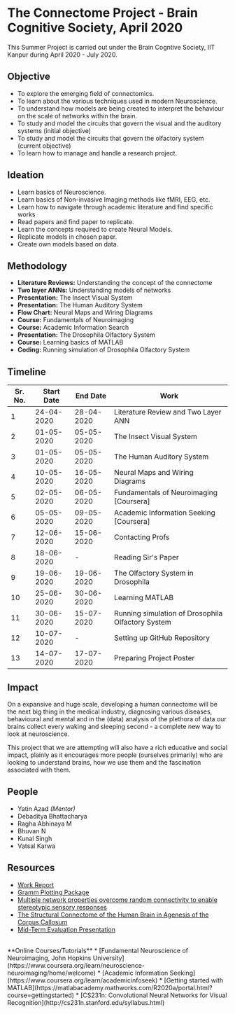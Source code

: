 # The Connectome Project - Brain Cognitive Society, April 2020

This Summer Project is carried out under the Brain Cogntive Society, IIT Kanpur during April 2020 - July 2020.

## Objective

* To explore the emerging field of connectomics.
* To learn about the various techniques used in modern Neuroscience.
* To understand how models are being created to interpret the behaviour on the scale of networks within the brain.
* To study and model the circuits that govern the visual and the auditory systems (initial objective)
* To study and model the circuits that govern the olfactory system (current objective)
* To learn how to manage and handle a research project.

## Ideation

* Learn basics of Neuroscience.
* Learn basics of Non-invasive Imaging methods like fMRI, EEG, etc.
* Learn how to navigate through academic literature and find specific works
* Read papers and find paper to replicate.
* Learn the concepts required to create Neural Models.
* Replicate models in chosen paper.
* Create own models based on data.

## Methodology

* **Literature Reviews:** Understanding the concept of the connectome
* **Two layer ANNs:** Understanding models of networks
* **Presentation:** The Insect Visual System
* **Presentation:** The Human Auditory System
* **Flow Chart:** Neural Maps and Wiring Diagrams
* **Course:** Fundamentals of Neuroimaging
* **Course:** Academic Information Search
* **Presentation:** The Drosophila Olfactory System
* **Course:** Learning basics of MATLAB
* **Coding:** Running simulation of Drosophila Olfactory System


## Timeline
| Sr. No. 	| Start Date 	| End Date   	| Work                                    	              |
|---------	|------------	|------------	|-------------------------------------------------------- |
|       1 	| 24-04-2020 	| 28-04-2020 	| Literature Review and Two Layer ANN     	              |
|       2 	| 01-05-2020 	| 05-05-2020 	| The Insect Visual System                	              |
|       3 	| 01-05-2020 	| 05-05-2020 	| The Human Auditory System                             	|
|       4 	| 10-05-2020 	| 16-05-2020 	| Neural Maps and Wiring Diagrams                       	|
|       5 	| 02-05-2020 	| 06-05-2020 	| Fundamentals of Neuroimaging [Coursera]               	|
|       6 	| 05-05-2020 	| 09-05-2020 	| Academic Information Seeking [Coursera]                	|
|       7 	| 12-06-2020 	| 15-06-2020 	| Contacting Profs                                       	|
|       8 	| 18-06-2020 	| -          	| Reading Sir's Paper                                   	|
|       9 	| 19-06-2020 	| 19-06-2020 	| The Olfactory System in Drosophila                    	|
|      10 	| 25-06-2020 	| 30-06-2020 	| Learning MATLAB                         	              |
|      11 	| 30-06-2020 	| 15-07-2020 	| Running simulation of Drosophila Olfactory System      	|
|      12 	| 10-07-2020 	| -          	| Setting up GitHub Repository            	              |
|      13 	| 14-07-2020 	| 17-07-2020 	| Preparing Project Poster                	              |
## Impact

On a expansive and huge scale, developing a human connectome will be the next big thing in the medical industry, diagnosing various diseases, behavioural and mental and in the (data) analysis of the plethora of data our brains collect every waking and sleeping second - a complete new way to look at neuroscience. 

This project that we are attempting will also have a rich educative and social impact, plainly as it encourages more people (ourselves primarily) who are looking to understand brains, how we use them and the fascination associated with them. 

## People
* Yatin Azad *(Mentor)*
* Debaditya Bhattacharya
* Ragha Abhinaya M
* Bhuvan N
* Kunal Singh
* Vatsal Karwa

## Resources
* [Work Report](https://docs.google.com/spreadsheets/d/1LxaGLO2q_xohDhBhapvr1VeKXu5LyoTtZhdbx-raFA8/edit#gid=0)
* [Gramm Plotting Package](https://in.mathworks.com/matlabcentral/fileexchange/54465-gramm-complete-data-visualization-toolbox-ggplot2-r-like)
* [Multiple network properties overcome random connectivity to enable stereotypic sensory responses](https://www.nature.com/articles/s41467-020-14836-6)
* [The Structural Connectome of the Human Brain in Agenesis of the Corpus Callosum](https://pubmed.ncbi.nlm.nih.gov/23268782/)
* [Mid-Term Evaluation Presentation](https://docs.google.com/presentation/d/17blXLpJH8sbVpaOpVS3QvozIyz4qlTdl1BGAbhPIg7M/edit?usp=sharing)
<br/>
**Online Courses/Tutorials** 
* [Fundamental Neuroscience of Neuroimaging, John Hopkins University](https://www.coursera.org/learn/neuroscience-neuroimaging/home/welcome)
* [Academic Information Seeking](https://www.coursera.org/learn/academicinfoseek)
* [Getting started with MATLAB](https://matlabacademy.mathworks.com/R2020a/portal.html?course=gettingstarted)
* [CS231n: Convolutional Neural Networks for Visual Recognition](http://cs231n.stanford.edu/syllabus.html)


